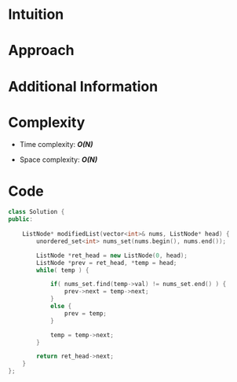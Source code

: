 # Intuition

# Approach

# Additional Information

# Complexity
- Time complexity: ***O(N)***
<!-- Add your time complexity here, e.g. $$O(n)$$ -->

- Space complexity: ***O(N)***
<!-- Add your space complexity here, e.g. $$O(n)$$ -->

# Code
```cpp
class Solution {
public:
    
    ListNode* modifiedList(vector<int>& nums, ListNode* head) {
        unordered_set<int> nums_set(nums.begin(), nums.end());

        ListNode *ret_head = new ListNode(0, head);
        ListNode *prev = ret_head, *temp = head;
        while( temp ) {

            if( nums_set.find(temp->val) != nums_set.end() ) {
                prev->next = temp->next;
            }
            else {
                prev = temp;
            }

            temp = temp->next;
        }

        return ret_head->next;
    }
};
```
